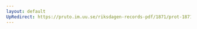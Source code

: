 ```yaml
---
layout: default
UpRedirect: https://pruto.im.uu.se/riksdagen-records-pdf/1871/prot-1871--ak--320/prot-1871--ak--320_003.pdf
---
```

